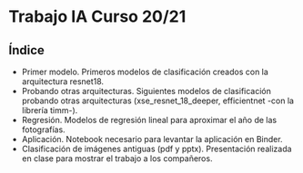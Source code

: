 # Trabajo IA Curso 20/21

## Índice
- Primer modelo. Primeros modelos de clasificación creados con la arquitectura resnet18.
- Probando otras arquitecturas. Siguientes modelos de clasificación probando otras arquitecturas (xse_resnet_18_deeper, efficientnet -con la librería timm-).
- Regresión. Modelos de regresión lineal para aproximar el año de las fotografías.
- Aplicación. Notebook necesario para levantar la aplicación en Binder.
- Clasificación de imágenes antiguas (pdf y pptx). Presentación realizada en clase para mostrar el trabajo a los compañeros.
